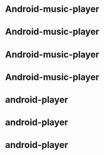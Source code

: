 # Android-music-player
# Android-music-player
# Android-music-player
# Android-music-player
# android-player
# android-player
# android-player
